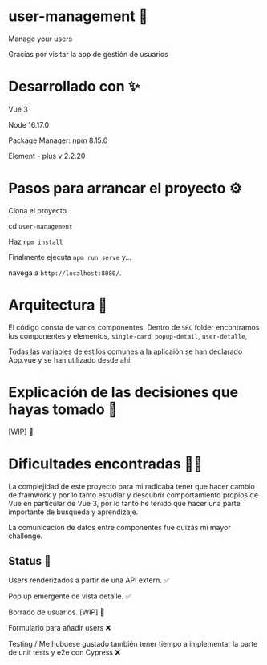 # user-management 👋
Manage your users

Gracias por visitar la app de gestión de usuarios
# Desarrollado con ✨
Vue 3

Node 16.17.0

Package Manager: npm 8.15.0

Element - plus v 2.2.20


# Pasos para arrancar el proyecto ⚙️
Clona el proyecto 

cd `user-management`

Haz  `npm install `

Finalmente ejecuta `npm run serve` y...

 navega a `http://localhost:8080/`.

# Arquitectura 🧱

El código consta de varios componentes.
Dentro de `SRC` folder encontramos los componentes y elementos, `single-card`, `popup-detail`, `user-detalle`,

Todas las variables de estilos comunes a la aplicaión se han declarado App.vue y se han utilizado desde ahí.


# Explicación de las decisiones que hayas tomado 🧠

[WIP] 🚧

# Dificultades encontradas 😵‍💫

La complejidad de este proyecto para mi radicaba tener que hacer cambio de framwork y por lo tanto estudiar y descubrir comportamiento propios de Vue en particular de Vue 3, por lo tanto he tenido que hacer una parte importante de busqueda y aprendizaje.

La comunicacíon de datos entre componentes fue quizás mi mayor challenge.

## Status 🚧
Users renderizados a partir de una API extern. ✅

Pop up emergente de vista detalle. ✅

Borrado de usuarios. [WIP] 🚧

Formulario para añadir users ❌

Testing  / Me hubuese gustado también tener tiempo a implementar la parte de unit tests y e2e con Cypress ❌